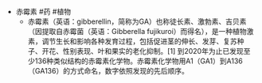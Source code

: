 - 赤霉素 #药 #植物
	- 赤霉素（英语：gibberellin，简称为GA）也称徒长素、激勃素、吉贝素（因提取自赤霉菌（英语：Gibberella fujikuroi）而得名），是一种植物激素，调节生长和影响各种发育过程，包括促进茎的伸长、发芽、复苏种子、开花、性别表现、叶和果实的老化抑制。[1] 到2020年为止已发现至少136种类似结构的赤霉素化学物。赤霉素化学物用A1（GA1）到A136（GA136）的方式命名，数字依照发现的先后顺序。